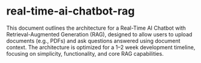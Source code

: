 # real-time-ai-chatbot-rag
This document outlines the architecture for a Real-Time AI Chatbot with Retrieval-Augmented Generation (RAG), designed to allow users to upload documents (e.g., PDFs) and ask questions answered using document context. The architecture is optimized for a 1–2 week development timeline, focusing on simplicity, functionality, and core RAG capabilities.
